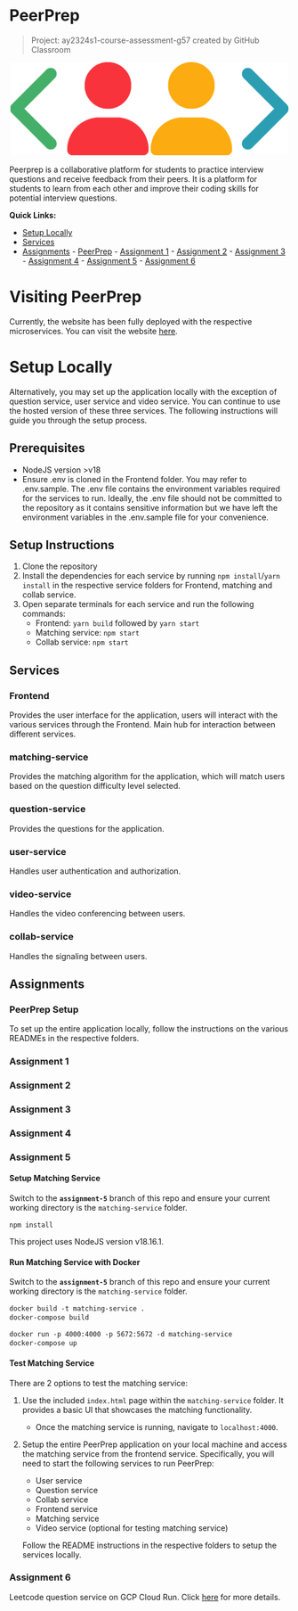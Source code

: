 # PeerPrep

> Project: ay2324s1-course-assessment-g57 created by GitHub Classroom

<p align="center">
    <img src="Frontend/public/logo.png" alt="peerprep logo" width="500px" />
</p>
<p>
Peerprep is a collaborative platform for students to practice interview questions and receive feedback from their peers. It is a platform for students to learn from each other and improve their coding skills for potential interview questions.
</p>

<p>
<b>Quick Links:</b>

-   [Setup Locally](#setup-locally)
-   [Services](#services)
-   [Assignments](#assignments) - [PeerPrep](#peerprep-setup) - [Assignment 1](#assignment-1) - [Assignment 2](#assignment-2) - [Assignment 3](#assignment-3) - [Assignment 4](#assignment-4) - [Assignment 5](#assignment-5) - [Assignment 6](#assignment-6)
</p>

# Visiting PeerPrep

Currently, the website has been fully deployed with the respective microservices. You can visit the website [here](https://master.cs3219-peerprep-g57.com/).

# Setup Locally

Alternatively, you may set up the application locally with the exception of question service, user service and video service. You can continue to use the hosted version of these three services. The following instructions will guide you through the setup process.

## Prerequisites

-   NodeJS version >v18
-   Ensure .env is cloned in the Frontend folder. You may refer to .env.sample. The .env file contains the environment variables required for the services to run. Ideally, the .env file should not be committed to the repository as it contains sensitive information but we have left the environment variables in the .env.sample file for your convenience.

## Setup Instructions

1. Clone the repository
2. Install the dependencies for each service by running `npm install`/`yarn install` in the respective service folders for Frontend, matching and collab service.
3. Open separate terminals for each service and run the following commands:
    - Frontend: `yarn build` followed by `yarn start`
    - Matching service: `npm start`
    - Collab service: `npm start`

## Services

### Frontend

Provides the user interface for the application, users will interact with the various services through the Frontend. Main hub for interaction between different services.

### matching-service

Provides the matching algorithm for the application, which will match users based on the question difficulty level selected.

### question-service

Provides the questions for the application.

### user-service

Handles user authentication and authorization.

### video-service

Handles the video conferencing between users.

### collab-service

Handles the signaling between users.

## Assignments

### PeerPrep Setup

To set up the entire application locally, follow the instructions on the various READMEs in the respective folders.

### Assignment 1

### Assignment 2

### Assignment 3

### Assignment 4

### Assignment 5

#### Setup Matching Service

Switch to the **`assignment-5`** branch of this repo and ensure your current working directory is the `matching-service` folder.

```
npm install
```

This project uses NodeJS version v18.16.1.

#### Run Matching Service with Docker

Switch to the **`assignment-5`** branch of this repo and ensure your current working directory is the `matching-service` folder.

```
docker build -t matching-service .
docker-compose build
```

```
docker run -p 4000:4000 -p 5672:5672 -d matching-service
docker-compose up
```

#### Test Matching Service

There are 2 options to test the matching service:

1. Use the included `index.html` page within the `matching-service` folder. It provides a basic UI that showcases the matching functionality.

    - Once the matching service is running, navigate to `localhost:4000`.

2. Setup the entire PeerPrep application on your local machine and access the matching service from the frontend service. Specifically, you will need to start the following services to run PeerPrep:

    - User service
    - Question service
    - Collab service
    - Frontend service
    - Matching service
    - Video service (optional for testing matching service)

    Follow the README instructions in the respective folders to setup the services locally.

### Assignment 6

Leetcode question service on GCP Cloud Run. Click [here](https://github.com/CS3219-AY2324S1/ay2324s1-assignment-6-g57) for more details.
